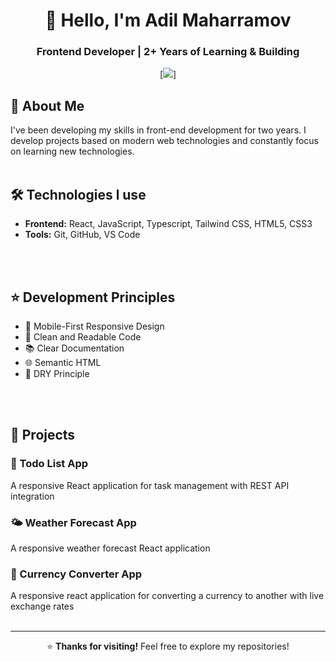 <div align="center">

# 👋 Hello, I'm Adil Maharramov

### Frontend Developer | 2+ Years of Learning & Building

[![](https://skillicons.dev/icons?i=react,ts,js&theme=dark)]
<br>

</div>

## 📖 About Me

I've been developing my skills in front-end development for two years. I develop projects based on modern web technologies and constantly focus on learning new technologies.
<br>
<br>

## 🛠️ Technologies l use

- **Frontend:** React, JavaScript, Typescript, Tailwind CSS, HTML5, CSS3
- **Tools:** Git, GitHub, VS Code
<br>
<br>

## ⭐ Development Principles

- 📱 Mobile-First Responsive Design
- 🧹 Clean and Readable Code
- 📚 Clear Documentation
- 🌐 Semantic HTML
- 🔄 DRY Principle
<br>
<br>

## 💼 Projects

### 📝 Todo List App
A responsive React application for task management with REST API integration

### 🌤️ Weather Forecast App  
A responsive weather forecast React application

### 💱 Currency Converter App  
A responsive react application for converting a currency to another with live exchange rates
<br>
<br>

---

<div align="center">

⭐ **Thanks for visiting!** Feel free to explore my repositories!

</div>
